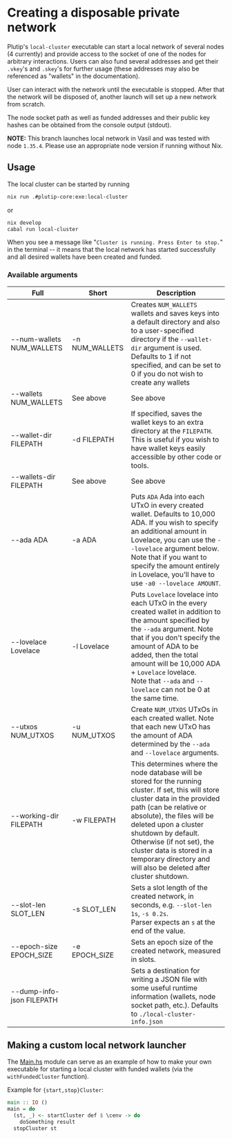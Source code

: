 # Creating a disposable private network

Plutip's `local-cluster` executable can start a local network of several nodes (4 currently) and provide access to the socket of one of the nodes for arbitrary interactions. Users can also fund several addresses and get their `.vkey`'s and `.skey`'s for further usage (these addresses may also be referenced as "wallets" in the documentation).

User can interact with the network until the executable is stopped. After that the network will be disposed of, another launch will set up a new network from scratch.

The node socket path as well as funded addresses and their public key hashes can be obtained from the console output (stdout).

**NOTE:** This branch launches local network in Vasil and was tested with node `1.35.4`. Please use an appropriate node version if running without Nix.

## Usage

The local cluster can be started by running

```bash
nix run .#plutip-core:exe:local-cluster
```

or

```bash
nix develop
cabal run local-cluster
```

When you see a message like "`Cluster is running. Press Enter to stop.`" in the terminal -- it means that the local network has started successfully and all desired wallets have been created and funded.

### Available arguments

| Full                      | Short          | Description |
|---------------------------|----------------|-------------|
| --num-wallets NUM_WALLETS | -n NUM_WALLETS | Creates `NUM_WALLETS` wallets and saves keys into a default directory and also to a user-specified directory if the `--wallet-dir` argument is used. Defaults to 1 if not specified, and can be set to 0 if you do not wish to create any wallets           |
| --wallets NUM_WALLETS     | See above      | See above   |
| --wallet-dir FILEPATH     | -d FILEPATH    | If specified, saves the wallet keys to an extra directory at the `FILEPATH`. This is useful if you wish to have wallet keys easily accessible by other code or tools.           |
| --wallets-dir FILEPATH    | See above      | See above   |
| --ada ADA                 | -a ADA         | Puts `ADA` Ada into each UTxO in every created wallet. Defaults to 10,000 ADA. If you wish to specify an additional amount in Lovelace, you can use the `--lovelace` argument below. Note that if you want to specify the amount entirely in Lovelace, you'll have to use `-a0 --lovelace AMOUNT`.            |
| --lovelace Lovelace       | -l Lovelace    |  Puts `Lovelace` lovelace into each UTxO in the every created wallet in addition to the amount specified by the `--ada` argument. Note that if you don't specify the amount of ADA to be added, then the total amount will be 10,000 ADA + `Lovelace` lovelace. <br /> Note that `--ada` and `--lovelace` can not be 0 at the same time.           |
| --utxos NUM_UTXOS         | -u NUM_UTXOS       | Create `NUM_UTXOS` UTxOs in each created wallet. Note that each new UTxO has the amount of ADA determined by the `--ada` and `--lovelace` arguments.           |
| --working-dir FILEPATH    | -w FILEPATH    | This determines where the node database will be stored for the running cluster. If set, this will store cluster data in the provided path (can be relative or absolute), the files will be deleted upon a cluster shutdown by default. Otherwise (if not set), the cluster data is stored in a temporary directory and will also be deleted after cluster shutdown.            |
| --slot-len SLOT_LEN       | -s SLOT_LEN    |  Sets a slot length of the created network, in seconds, e.g. `--slot-len 1s`, `-s 0.2s`. <br /> Parser expects an `s` at the end of the value.           |
| --epoch-size EPOCH_SIZE   | -e EPOCH_SIZE  |  Sets an epoch size of the created network, measured in slots.           |
| --dump-info-json FILEPATH |                |  Sets a destination for writing a JSON file with some useful runtime information (wallets, node socket path, etc.). Defaults to `./local-cluster-info.json`           |

## Making a custom local network launcher

The [Main.hs](./Main.hs) module can serve as an example of how to make your own executable for starting a local cluster with funded wallets (via the `withFundedCluster` function).

Example for `{start,stop}Cluster`:
```haskell
main :: IO ()
main = do
  (st, _) <- startCluster def $ \cenv -> do
    doSomething result
  stopCluster st
```
